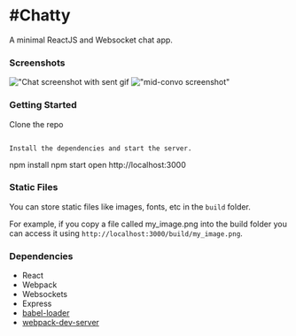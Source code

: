 #Chatty 
=====================

A minimal ReactJS and Websocket chat app.

### Screenshots

!["Chat screenshot with sent gif]()
!["mid-convo screenshot"]()

### Getting Started

Clone the repo 

```

Install the dependencies and start the server.

```
npm install
npm start
open http://localhost:3000


### Static Files

You can store static files like images, fonts, etc in the `build` folder.

For example, if you copy a file called my_image.png into the build folder you can access it using `http://localhost:3000/build/my_image.png`.


### Dependencies

* React
* Webpack
* Websockets
* Express
* [babel-loader](https://github.com/babel/babel-loader)
* [webpack-dev-server](https://github.com/webpack/webpack-dev-server)
